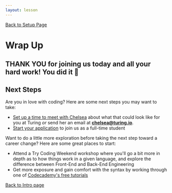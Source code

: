 ```yaml
---
layout: lesson
---
```


<a href="../">Back to Setup Page</a>

# Wrap Up

<h2>THANK YOU for joining us today and all your hard work! You did it <span role="img" aria-label="celebration emoji">🎉</span></h2>

## Next Steps

Are you in love with coding? Here are some next steps you may want to take:
- [Set up a time to meet with Chelsea](https://go.oncehub.com/ChelseaTuring) about what that could look like for you at Turing _or_ send her an email at **chelsea@turing.io**.
- [Start your application](https://apply.turing.edu/) to join us as a full-time student

Want to do a little more exploration before taking the next step toward a career change? Here are some great places to start:
- Attend a Try Coding Weekend workshop where you'll go a bit more in depth as to how things work in a given language, and explore the difference between Front-End and Back-End Engineering
- Get more exposure and gain comfort with the syntax by working through one of [Codecademy's free tutorials](https://www.codecademy.com/)

<a href="../">Back to Intro page</a>
